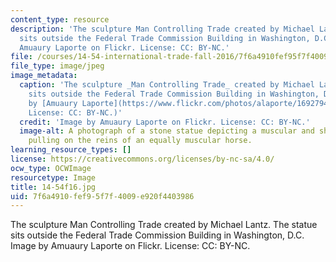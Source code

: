 ```yaml
---
content_type: resource
description: 'The sculpture Man Controlling Trade created by Michael Lantz. The statue
  sits outside the Federal Trade Commission Building in Washington, D.C. Image by
  Amuaury Laporte on Flickr. License: CC: BY-NC.'
file: /courses/14-54-international-trade-fall-2016/7f6a4910fef95f7f4009e920f4403986_14-54f16.jpg
file_type: image/jpeg
image_metadata:
  caption: 'The sculpture _Man Controlling Trade_ created by Michael Lantz. The statue
    sits outside the Federal Trade Commission Building in Washington, D.C. (Image
    by [Amuaury Laporte](https://www.flickr.com/photos/alaporte/16927942512/) on Flickr.
    License: CC: BY-NC.)'
  credit: 'Image by Amuaury Laporte on Flickr. License: CC: BY-NC.'
  image-alt: A photograph of a stone statue depicting a muscular and shirtless man
    pulling on the reins of an equally muscular horse.
learning_resource_types: []
license: https://creativecommons.org/licenses/by-nc-sa/4.0/
ocw_type: OCWImage
resourcetype: Image
title: 14-54f16.jpg
uid: 7f6a4910-fef9-5f7f-4009-e920f4403986
---
```

The sculpture Man Controlling Trade created by Michael Lantz. The statue sits outside the Federal Trade Commission Building in Washington, D.C. Image by Amuaury Laporte on Flickr. License: CC: BY-NC.